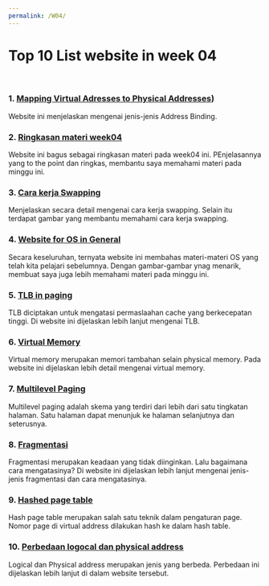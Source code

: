 ```yaml
---
permalink: /W04/
---
```


# Top 10 List website in week 04
<br>

### 1. [Mapping Virtual Adresses to Physical Addresses](https://www.geeksforgeeks.org/mapping-virtual-addresses-to-physical-addresses/#:~:text=Address%20binding%20is%20the%20process,that%20is%20loaded%20into%20memory))<br>
Website ini menjelaskan mengenai jenis-jenis Address Binding.

### 2. [Ringkasan materi week04](https://www.tutorialspoint.com/operating_system/os_memory_management.htm)<br>
Website ini bagus sebagai ringkasan materi pada week04 ini. PEnjelasannya yang to the point dan ringkas, membantu saya memahami materi pada minggu ini.

### 3. [Cara kerja Swapping](https://binaryterms.com/swapping-in-operating-system.html)<br>
Menjelaskan secara detail mengenai cara kerja swapping. Selain itu terdapat gambar yang membantu memahami cara kerja swapping.

### 4. [Website for OS in General](https://prepinsta.com/operating-systems/)<br>
Secara keseluruhan, ternyata website ini membahas materi-materi OS yang telah kita pelajari sebelumnya. Dengan gambar-gambar ynag menarik, membuat saya juga lebih memahami materi pada minggu ini.

### 5. [TLB in paging](https://www.geeksforgeeks.org/translation-lookaside-buffer-tlb-in-paging/)<br>
TLB diciptakan untuk mengatasi permaslaahan cache yang berkecepatan tinggi. Di website ini dijelaskan lebih lanjut mengenai TLB.

### 6. [Virtual Memory](https://www.tutorialspoint.com/operating_system/os_virtual_memory.htm)<br>
Virtual memory merupakan memori tambahan selain physical memory. Pada website ini dijelaskan lebih detail mengenai virtual memory.

### 7. [Multilevel Paging](https://www.geeksforgeeks.org/multilevel-paging-in-operating-system/)<br>
Multilevel paging adalah skema yang terdiri dari lebih dari satu tingkatan halaman. Satu halaman dapat menunjuk ke halaman selanjutnya dan seterusnya.

### 8. [Fragmentasi](https://afteracademy.com/blog/what-is-fragmentation-and-what-are-its-types)<br>
Fragmentasi merupakan keadaan yang tidak diinginkan. Lalu bagaimana cara mengatasinya? Di website ini dijelaskan lebih lanjut mengenai jenis-jenis fragmentasi dan cara mengatasinya.

### 9. [Hashed page table](https://www.geeksforgeeks.org/hashed-page-tables-in-operating-system/)<br>
Hash page table merupakan salah satu teknik dalam pengaturan page. Nomor page di virtual address dilakukan hash ke dalam hash table.

### 10. [Perbedaan logocal dan physical address](https://techdifferences.com/difference-between-logical-and-physical-address.html)<br>
Logical dan Physical address merupakan jenis yang berbeda. Perbedaan ini dijelaskan lebih lanjut di dalam website tersebut.